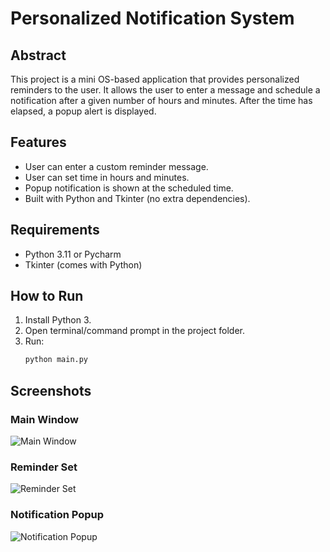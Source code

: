 # Personalized Notification System

## Abstract
This project is a mini OS-based application that provides personalized reminders
to the user. It allows the user to enter a message and schedule a notification
after a given number of hours and minutes. After the time has elapsed, a popup
alert is displayed.

## Features
- User can enter a custom reminder message.
- User can set time in hours and minutes.
- Popup notification is shown at the scheduled time.
- Built with Python and Tkinter (no extra dependencies).

## Requirements
- Python 3.11 or Pycharm
- Tkinter (comes with Python)

## How to Run
1. Install Python 3.
2. Open terminal/command prompt in the project folder.
3. Run:  
   ```bash
   python main.py
## Screenshots

### Main Window

![Main Window](3_main_window.png)

### Reminder Set
![Reminder Set](4_Reminder_Set.png)

### Notification Popup
![Notification Popup](5_Notification.png)


